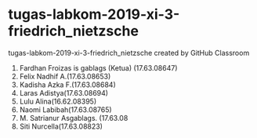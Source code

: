 # tugas-labkom-2019-xi-3-friedrich_nietzsche
tugas-labkom-2019-xi-3-friedrich_nietzsche created by GitHub Classroom
1. Fardhan Froizas is gablags (Ketua) (17.63.08647)
2. Felix Nadhif A.(17.63.08653)
3. Kadisha Azka F.(17.63.08684)
4. Laras Adistya(17.63.08694)
5. Lulu Alina(16.62.08395)
6. Naomi Labibah(17.63.08765)
7. M. Satrianur Asgablags. (17.63.08
8. Siti Nurcella(17.63.08823)
